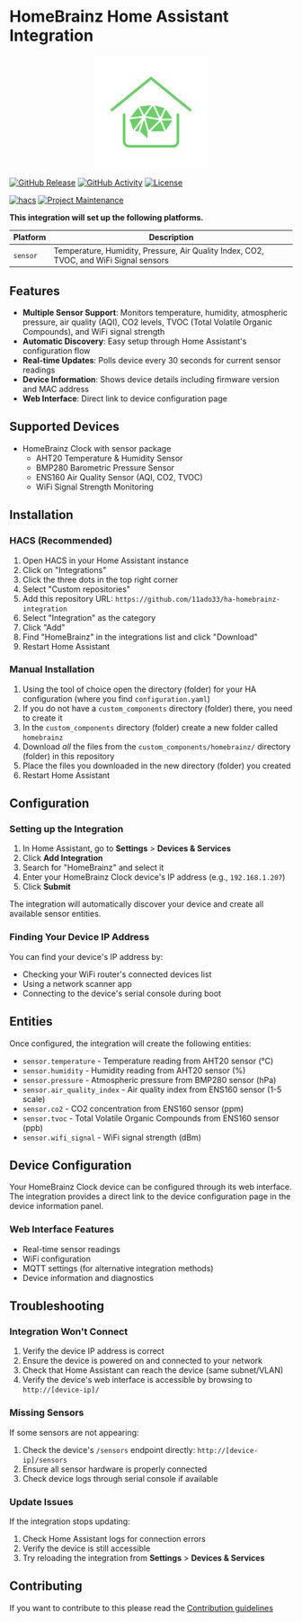 # HomeBrainz Home Assistant Integration

<p align="center">
  <img src="custom_components/homebrainz/icons/logo.svg" alt="HomeBrainz Logo" width="200">
</p>

[![GitHub Release][releases-shield]][releases]
[![GitHub Activity][commits-shield]][commits]
[![License][license-shield]](LICENSE)

[![hacs][hacsbadge]][hacs]
[![Project Maintenance][maintenance-shield]][user_profile]

**This integration will set up the following platforms.**

Platform | Description
-- | --
`sensor` | Temperature, Humidity, Pressure, Air Quality Index, CO2, TVOC, and WiFi Signal sensors

## Features

- **Multiple Sensor Support**: Monitors temperature, humidity, atmospheric pressure, air quality (AQI), CO2 levels, TVOC (Total Volatile Organic Compounds), and WiFi signal strength
- **Automatic Discovery**: Easy setup through Home Assistant's configuration flow
- **Real-time Updates**: Polls device every 30 seconds for current sensor readings
- **Device Information**: Shows device details including firmware version and MAC address
- **Web Interface**: Direct link to device configuration page

## Supported Devices

- HomeBrainz Clock with sensor package
  - AHT20 Temperature & Humidity Sensor
  - BMP280 Barometric Pressure Sensor  
  - ENS160 Air Quality Sensor (AQI, CO2, TVOC)
  - WiFi Signal Strength Monitoring

## Installation

### HACS (Recommended)

1. Open HACS in your Home Assistant instance
2. Click on "Integrations"
3. Click the three dots in the top right corner
4. Select "Custom repositories"
5. Add this repository URL: `https://github.com/11ado33/ha-homebrainz-integration`
6. Select "Integration" as the category
7. Click "Add"
8. Find "HomeBrainz" in the integrations list and click "Download"
9. Restart Home Assistant

### Manual Installation

1. Using the tool of choice open the directory (folder) for your HA configuration (where you find `configuration.yaml`)
2. If you do not have a `custom_components` directory (folder) there, you need to create it
3. In the `custom_components` directory (folder) create a new folder called `homebrainz`
4. Download _all_ the files from the `custom_components/homebrainz/` directory (folder) in this repository
5. Place the files you downloaded in the new directory (folder) you created
6. Restart Home Assistant

## Configuration

### Setting up the Integration

1. In Home Assistant, go to **Settings** > **Devices & Services**
2. Click **Add Integration**
3. Search for "HomeBrainz" and select it
4. Enter your HomeBrainz Clock device's IP address (e.g., `192.168.1.207`)
5. Click **Submit**

The integration will automatically discover your device and create all available sensor entities.

### Finding Your Device IP Address

You can find your device's IP address by:
- Checking your WiFi router's connected devices list
- Using a network scanner app
- Connecting to the device's serial console during boot

## Entities

Once configured, the integration will create the following entities:

- `sensor.temperature` - Temperature reading from AHT20 sensor (°C)
- `sensor.humidity` - Humidity reading from AHT20 sensor (%)
- `sensor.pressure` - Atmospheric pressure from BMP280 sensor (hPa)
- `sensor.air_quality_index` - Air quality index from ENS160 sensor (1-5 scale)
- `sensor.co2` - CO2 concentration from ENS160 sensor (ppm)
- `sensor.tvoc` - Total Volatile Organic Compounds from ENS160 sensor (ppb)
- `sensor.wifi_signal` - WiFi signal strength (dBm)

## Device Configuration

Your HomeBrainz Clock device can be configured through its web interface. The integration provides a direct link to the device configuration page in the device information panel.

### Web Interface Features

- Real-time sensor readings
- WiFi configuration
- MQTT settings (for alternative integration methods)
- Device information and diagnostics

## Troubleshooting

### Integration Won't Connect

1. Verify the device IP address is correct
2. Ensure the device is powered on and connected to your network
3. Check that Home Assistant can reach the device (same subnet/VLAN)
4. Verify the device's web interface is accessible by browsing to `http://[device-ip]/`

### Missing Sensors

If some sensors are not appearing:
1. Check the device's `/sensors` endpoint directly: `http://[device-ip]/sensors`
2. Ensure all sensor hardware is properly connected
3. Check device logs through serial console if available

### Update Issues

If the integration stops updating:
1. Check Home Assistant logs for connection errors
2. Verify the device is still accessible
3. Try reloading the integration from **Settings** > **Devices & Services**

## Contributing

If you want to contribute to this please read the [Contribution guidelines](CONTRIBUTING.md)

[integration_blueprint]: https://github.com/ludeeus/integration_blueprint
[commits-shield]: https://img.shields.io/github/commit-activity/y/11ado33/ha-homebrainz-integration.svg?style=for-the-badge
[commits]: https://github.com/11ado33/ha-homebrainz-integration/commits/main
[hacs]: https://github.com/hacs/integration
[hacsbadge]: https://img.shields.io/badge/HACS-Custom-orange.svg?style=for-the-badge
[license-shield]: https://img.shields.io/github/license/11ado33/ha-homebrainz-integration.svg?style=for-the-badge
[maintenance-shield]: https://img.shields.io/badge/maintainer-%4011ado33-blue.svg?style=for-the-badge
[releases-shield]: https://img.shields.io/github/release/11ado33/ha-homebrainz-integration.svg?style=for-the-badge
[releases]: https://github.com/11ado33/ha-homebrainz-integration/releases
[user_profile]: https://github.com/11ado33
